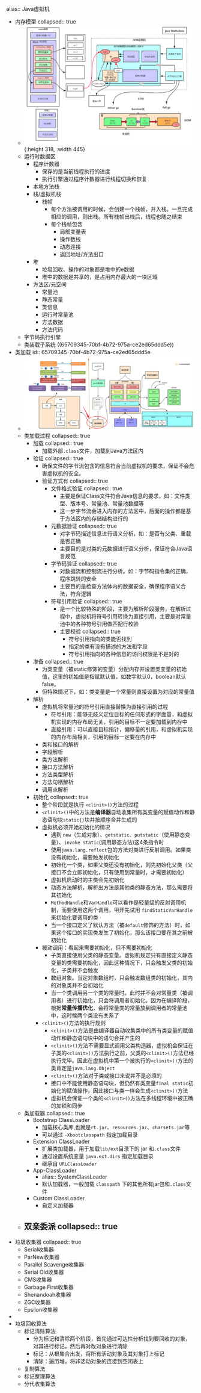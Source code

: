 alias:: Java虚拟机

- 内存模型
  collapsed:: true
	- ![JVM内存模型](../assets/image_1701787772981_0.png){:height 318, :width 445}
	- 运行时数据区
		- 程序计数器
			- 保存的是当前线程执行的进度
			- 执行引擎通过程序计数器进行线程切换和恢复
		- 本地方法栈
		- 栈/虚拟机栈
			- 栈帧
				- 每个方法被调用的时候，会创建一个栈帧，并入栈。一旦完成相应的调用，则出栈。所有栈帧出栈后，线程也随之结束
				- 每个栈帧包含
					- 局部变量表
					- 操作数栈
					- 动态连接
					- 返回地址/方法出口
		- 堆
			- 垃圾回收、操作的对象都是堆中的e数据
			- 堆中的数据是共享的，是占用内存最大的一块区域
		- 方法区/元空间
			- 常量池
			- 静态常量
			- 类信息
			- 运行时常量池
			- 方法数据
			- 方法代码
	- 字节码执行引擎
	- 类装载子系统 ((65709345-70bf-4b72-975a-ce2ed65ddd5e))
- 类加载
  id:: 65709345-70bf-4b72-975a-ce2ed65ddd5e
	- ![类加载流程](../assets/image_1701877523243_0.png)
	- 类加载过程
	  collapsed:: true
		- 加载
		  collapsed:: true
			- 加载外部`.class`文件，加载到Java方法区内
		- 验证
		  collapsed:: true
			- 确保文件的字节流包含的信息符合当前虚拟机的要求，保证不会危害虚拟机的安全。
			- 验证方式有
			  collapsed:: true
				- 文件格式验证
				  collapsed:: true
					- 主要是保证Class文件符合Java信息的要求，如：文件类型、版本号、常量池、常量池数据等
					- 这一步字节流会进入内存的方法区中，后面的操作都是基于方法区内的存储结构进行的
				- 元数据验证
				  collapsed:: true
					- 对字节码描述信息进行语义分析，如：是否有父类、重载是否正确
					- 主要目的是对类的元数据进行语义分析，保证符合Java语言规范
				- 字节码验证
				  collapsed:: true
					- 对数据流和控制流进行分析。如：字节码指令集的正确，程序跳转的安全
					- 主要目的是检查方法体内的数据安全，确保程序语义合法，符合逻辑
				- 符号引用验证
				  collapsed:: true
					- 是一个比较特殊的阶段，主要为解析阶段服务，在解析过程中，虚拟机将符号引用转换为直接引用，主要是对常量池中的各种符号引用做匹配行校验
					- 主要校验
					  collapsed:: true
						- 符号引用指向的类能否找到
						- 指定的类有没有描述的方法和字段
						- 符号引用指向的各种信息的访问权限是不是对的
		- 准备
		  collapsed:: true
			- 为类变量（被static修饰的变量）分配内存并设置类变量的初始值，这里的初始值是指赋默认值，如数字默认0，boolean默认false。
			- 但特殊情况下，如：类变量是一个常量则直接设置为对应的常量值
		- 解析
			- 虚拟机将常量池的符号引用直接替换为直接引用的过程
				- 符号引用：能够无歧义定位目标的任何形式的字面量，和虚拟机实现的内存布局无关，引用的目标不一定要加载到内存中
				- 直接引用：可以直接目标指针，偏移量的引用，和虚拟机实现的内存布局相关，引用的目标一定要在内存中
			- 类和接口的解析
			- 字段解析
			- 类方法解析
			- 接口方法解析
			- 方法类型解析
			- 方法句柄解析
			- 调用点解析
		- 初始化
		  collapsed:: true
			- 整个阶段就是执行 `<clinit>()`方法的过程
			- `<clinit>()`中的方法是**编译器**自动收集所有类变量的赋值动作和静态语句块`static{}`块并按顺序合并生成的
			- 虚拟机必须开始初始化的情况
				- 遇到 `new`（生成对象）、`getstatic`、`putstatic`（使用静态变量）、`invoke static`(调用静态方法)这4条指令时
				- 使用`java.lang.reflect`包的方法对类进行反射调用。如果类没有初始化，需要触发初始化
				- 初始化一个类，如果父类还没有初始化，则先初始化父类（父接口不会立即初始化，只有使用到常量时，才需要初始化）
				- 虚拟机启动时的主类会先初始化
				- 动态方法解析，解析出方法是其他类的静态方法，那么需要将其初始化
				- `MethodHandle`和`VarHandle`可以看作是轻量级的反射调用机制，而要使用这两个调用，甩开先试用 `findStaticVarHandle`来初始化要调用的类
				- 当一个接口定义了默认方法（被`default`修饰的方法）时，如果这个接口的实现类发生了初始化，那么该接口要在其之前被初始化
			- 被动调用：看起来需要初始化，但不需要初始化
				- 子类直接使用父类的静态变量。虚拟机规定只有直接定义静态变量的类需要初始化，因此这种情况下，只会触发父类的初始化，子类并不会触发
				- 数组对象。当定对象数组时，只会触发数组类的初始化，其内的对象类并不会初始化
				- 当一个类调用另一个类的常量时。此时并不会对常量类（被调用者）进行初始化，只会将调用者初始化。因为在编译阶段，根据**常量传播优化**，会将常量类的常量放到调用者的常量池中，这时候两个类没有关系了
			- `<clinit>()`方法的执行规则
				- `<clinit>()`方法是由编译器自动收集类中的所有类变量的赋值动作和静态语句块中的语句合并产生的
				- `<clinit>()`方法不需要显式调用父类构造器，虚拟机会保证在子类的`<clinit>()`方法执行之前，父类的`<clinit>()`方法已经执行完毕。因此在虚拟机中第一个被执行的`<clinit>()`方法的类肯定是`java.lang.Object`
				- `<clinit>()`方法对于类或接口来说并不是必须的
				- 接口中不能使用静态语句块，但仍然有类变量`final static`初始化的赋值操作，因此接口与类一样会生成`<clinit>()`方法
				- 虚拟机会保证一个类的`<clinit>()`方法在多线程环境中被正确的加锁和同步
	- 类加载器
	  collapsed:: true
		- Bootstrap ClassLoader
			- 加载核心类库,也就是`rt.jar`、`resources.jar`、`charsets.jar`等
			- 可以通过 `-Xbootclasspath` 指定加载目录
		- Extension ClassLoader
			- 扩展类加载器，用于加载`lib/ext`目录下的 jar 和`.class`文件
			- 通过设置系统变量 `java.ext.dirs` 指定加载目录
			- 继承自 `URLClassLoader`
		- App-ClassLoader
			- alias::  SystemClassLoader
			- 默认加载器，一般加载 `classpath` 下的其他所有jar包和`.class`文件
		- Custom ClassLoader
			- 自定义加载器
	- 双亲委派
	  collapsed:: true
		-
- 垃圾收集器
  collapsed:: true
	- Serial收集器
	- ParNew收集器
	- Parallel Scavenge收集器
	- Serial Old收集器
	- CMS收集器
	- Garbage First收集器
	- Shenandoah收集器
	- ZGC收集器
	- Epsilon收集器
-
- 垃圾回收算法
	- 标记清除算法
		- 分为标记和清除两个阶段，首先通过可达性分析找到要回收的对象，对其进行标记，然后再对改对象进行清除
		- 标记：从根集合出发，将所有活动对象及其对象打上标记
		- 清除：遍历堆，将非活动对象的连接到空闲表上
	- 复制算法
	- 标记整理算法
	- 分代收集算法